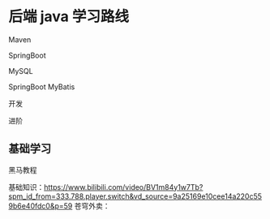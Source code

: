 # 后端 java 学习路线

Maven

SpringBoot

MySQL

SpringBoot MyBatis

开发

进阶

## 基础学习

黑马教程

基础知识：<https://www.bilibili.com/video/BV1m84y1w7Tb?spm_id_from=333.788.player.switch&vd_source=9a25169e10cee14a220c559b6e40fdc0&p=59>
苍穹外卖：
